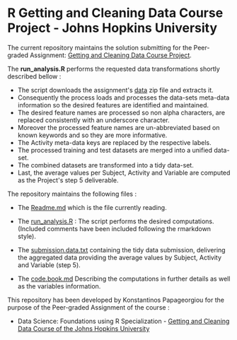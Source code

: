 
# R Getting and Cleaning Data Course Project - Johns Hopkins University

The current repository maintains the solution submitting for the Peer-graded Assignment: [Getting and Cleaning Data Course Project](https://www.coursera.org/learn/data-cleaning/peer/FIZtT/getting-and-cleaning-data-course-project).

The **run_analysis.R** performs the requested data transformations shortly described bellow :

- The script downloads the assignment's [data](https://d396qusza40orc.cloudfront.net/getdata%2Fprojectfiles%2FUCI%20HAR%20Dataset.zip) zip file and extracts it. 
- Consequently the process loads and processes the data-sets meta-data information so the desired features are identified and maintained.
- The desired feature names are processed so non alpha characters, are replaced consistently with an underscore character. 
- Moreover the processed feature names are un-abbreviated based on known keywords and so they are more informative.
- The Activity meta-data keys are replaced by the respective labels.
- The processed training and test datasets are merged into a unified data-set.
- The combined datasets are transformed into a tidy data-set.
- Last, the average values per Subject, Activity and Variable are computed as the Project's step 5 deliverable.

The repository maintains the following files :
- The [Readme.md](https://github.com/meltoner/getting-and-cleaning-data-course-project/blob/main/README.md) which is the file currently reading.
- The [run_analysis.R](https://github.com/meltoner/getting-and-cleaning-data-course-project/blob/main/run_analysis.R) : The script performs the desired computations. (Included comments have been included following the rmarkdown style).

- The [submission.data.txt](https://github.com/meltoner/getting-and-cleaning-data-course-project/blob/main/submission.data.txt) containing the tidy data submission, delivering the aggregated data providing the average values by Subject, Activity and Variable (step 5).
- The [code.book.md](https://github.com/meltoner/getting-and-cleaning-data-course-project/blob/main/code.book.md) Describing the computations in further details as well as the variables information.

This repository has been developed by Konstantinos Papageorgiou for the purpose of the Peer-graded Assignment of the course :
- Data Science: Foundations using R Specialization - [Getting and Cleaning Data Course of the Johns Hopkins University](https://www.coursera.org/learn/data-cleaning/home/welcome)
 
